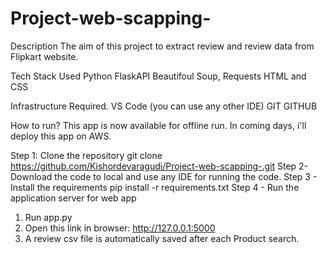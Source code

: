 # Project-web-scapping-

Description
The aim of this project to extract review and review data from Flipkart website.

Tech Stack Used
Python
FlaskAPI
Beautifoul Soup, Requests
HTML and CSS

Infrastructure Required.
VS Code (you can use any other IDE)
GIT
GITHUB

How to run?
This app is now available for offline run. In coming days, i'll deploy this app on AWS.

Step 1: Clone the repository
git clone https://github.com/Kishordevaragudi/Project-web-scapping-.git
Step 2- Download the code to local and use any IDE for running the code.
Step 3 - Install the requirements
pip install -r requirements.txt
Step 4 - Run the application server for web app
1. Run app.py
2. Open this link in browser: http://127.0.0.1:5000
3. A review csv file is automatically saved after each Product search.

